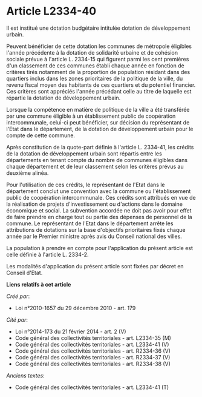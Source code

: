# Article L2334-40

Il est institué une dotation budgétaire intitulée dotation de développement urbain. 

Peuvent bénéficier de cette dotation les communes de métropole éligibles l'année précédente à la dotation de solidarité
urbaine et de cohésion sociale prévue à l'article L. 2334-15 qui figurent parmi les cent premières d'un classement de ces
communes établi chaque année en fonction de critères tirés notamment de la proportion de population résidant dans des
quartiers inclus dans les zones prioritaires de la politique de la ville, du revenu fiscal moyen des habitants de ces
quartiers et du potentiel financier. Ces critères sont appréciés l'année précédant celle au titre de laquelle est répartie la
dotation de développement urbain.

Lorsque la compétence en matière de politique de la ville a été transférée par une commune éligible à un établissement public
de coopération intercommunale, celui-ci peut bénéficier, sur décision du représentant de l'Etat dans le département, de la
dotation de développement urbain pour le compte de cette commune. 

Après constitution de la quote-part définie à l'article L. 2334-41, les crédits de la dotation de développement urbain sont
répartis entre les départements en tenant compte du nombre de communes éligibles dans chaque département et de leur
classement selon les critères prévus au deuxième alinéa. 

Pour l'utilisation de ces crédits, le représentant de l'Etat dans le département conclut une convention avec la commune ou
l'établissement public de coopération intercommunale. Ces crédits sont attribués en vue de la réalisation de projets
d'investissement ou d'actions dans le domaine économique et social. La subvention accordée ne doit pas avoir pour effet de
faire prendre en charge tout ou partie des dépenses de personnel de la commune. Le représentant de l'Etat dans le département
arrête les attributions de dotations sur la base d'objectifs prioritaires fixés chaque année par le Premier ministre après
avis du Conseil national des villes. 

La population à prendre en compte pour l'application du présent article est celle définie à l'article L. 2334-2. 

Les modalités d'application du présent article sont fixées par décret en Conseil d'Etat.

**Liens relatifs à cet article**

_Créé par_:

  - Loi n°2010-1657 du 29 décembre 2010 - art. 179

_Cité par_:

  - Loi n°2014-173 du 21 février 2014 - art. 2 (V)
  - Code général des collectivités territoriales - art. L2334-35 (M)
  - Code général des collectivités territoriales - art. L2334-41 (V)
  - Code général des collectivités territoriales - art. R2334-36 (V)
  - Code général des collectivités territoriales - art. R2334-37 (V)
  - Code général des collectivités territoriales - art. R2334-38 (V)

_Anciens textes_:

  - Code général des collectivités territoriales - art. L2334-41 (T)
